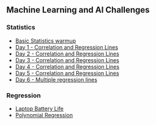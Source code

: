 ## Machine Learning and AI Challenges

### Statistics 
* [Basic Statistics warmup](https://github.com/mlfa03/Hackerrank_Challenges/tree/main/ML_and_AI)
* [Day 1 - Correlation and Regression Lines]()
* [Day 2 - Correlation and Regression Lines]()
* [Day 3 - Correlation and Regression Lines]()
* [Day 4 - Correlation and Regression Lines]()
* [Day 5 - Correlation and Regression Lines](https://iaexpert.academy/topic/projeto-5-classificacao-de-texto-e-analise-de-sentimentos/)
* [Day 6 - Multiple regression lines](https://github.com/mlfa03/Hackerrank_Challenges/blob/main/ML_and_AI/day6_mult_reg_lines.py)


### Regression
* [Laptop Battery Life](https://github.com/mlfa03/Hackerrank_Challenges/blob/main/ML_and_AI/laptop_battery_life.py)
* [Polynomial Regression]()
